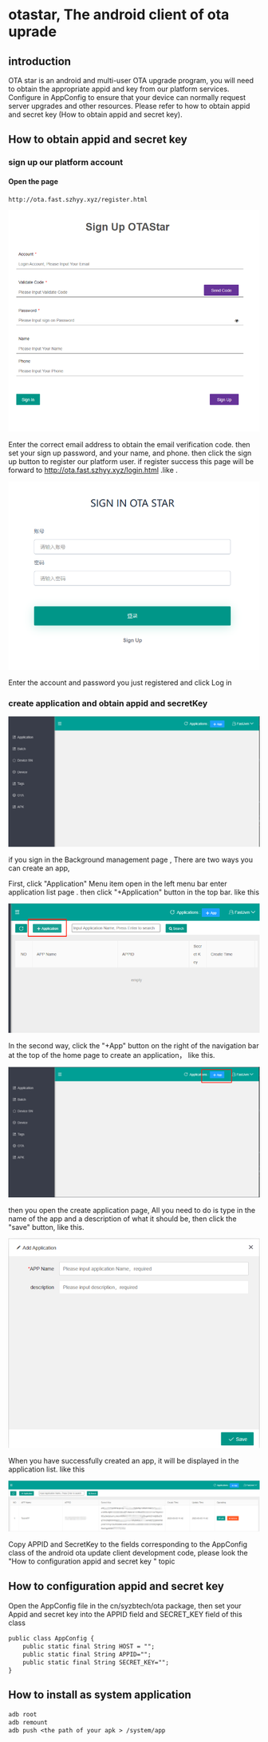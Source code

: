 # otastar, The android client of ota uprade 

## introduction

OTA star is an android and multi-user OTA upgrade program, you will need to obtain the appropriate appid and key from our platform services. Configure in AppConfig to ensure that your device can normally request server upgrades and other resources. Please refer to how to obtain appid and secret key (How to obtain appid and secret key).

## How to obtain appid and secret key

### sign up our platform account

#### Open the page 

```html
http://ota.fast.szhyy.xyz/register.html
```

![image-20230303111914862](images/image-20230303111914862.png)

Enter the correct email address to obtain the email verification code. then set your sign up password, and your name, and phone. then click the sign up button to register our platform user. if register success this page will be forward to http://ota.fast.szhyy.xyz/login.html .like .

![image-20230303112231664](images/image-20230303112231664.png)

Enter the account and password you just registered and click Log in



### create application  and obtain appid and secretKey

![image-20230303113224864](images/image-20230303113224864.png)

if you sign in the Background management page , There are two ways you can create an app, 

First, click "Application" Menu item open in the left menu bar enter application list page . then click "+Application" button in the top bar. like this

![image-20230303113659224](images/image-20230303113659224.png)

In the second way, click the "+App" button on the right of the navigation bar at the top of the home page to create an application， like this.

![image-20230303113907633](images/image-20230303113907633.png)

then you open the create application page, All you need to do is type in the name of the app and a description of what it should be, then click the "save" button, like this.

![image-20230303114108832](images/image-20230303114108832.png)

When you have successfully created an app, it will be displayed in the application list. like this

![image-20230303114511706](images/image-20230303114511706.png)



Copy APPID and SecretKey to the fields corresponding to the AppConfig class of the android ota update client development code, please look  the "How to configuration appid and secret key " topic



## How to configuration appid and secret key 

Open the AppConfig file in the cn/syzbtech/ota package, then set your Appid and secret key into the APPID field and SECRET_KEY field of this class

```
public class AppConfig {
    public static final String HOST = "";
    public static final String APPID="";
    public static final String SECRET_KEY="";
}
```

## How to install as system application

```
adb root
adb remount
adb push <the path of your apk > /system/app
```

